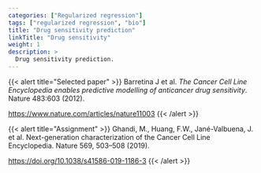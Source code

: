 ```yaml
---
categories: ["Regularized regression"]
tags: ["regularized regression", "bio"]
title: "Drug sensitivity prediction"
linkTitle: "Drug sensitivity"
weight: 1
description: >
  Drug sensitivity prediction.
---
```


{{< alert title="Selected paper" >}}
Barretina J et al. *The Cancer Cell Line Encyclopedia enables predictive modelling of anticancer drug sensitivity*. Nature 483:603 (2012).  
    
<https://www.nature.com/articles/nature11003>
{{< /alert >}}

{{< alert title="Assignment" >}}
Ghandi, M., Huang, F.W., Jané-Valbuena, J. et al. Next-generation characterization of the Cancer Cell Line Encyclopedia. Nature 569, 503–508 (2019). 

<https://doi.org/10.1038/s41586-019-1186-3>
{{< /alert >}}
